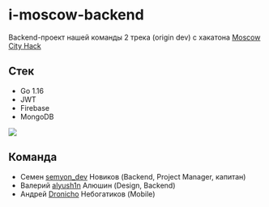 # i-moscow-backend

Backend-проект нашей команды 2 трека (origin dev) с хакатона [Moscow City Hack](https://moscityhack.innoagency.ru/#main)

## Стек

* Go 1.16
* JWT
* Firebase
* MongoDB

![](https://github.com/semyon-dev/hackuniversity/blob/master/stack.png)

## Команда

* Семен [semyon_dev](https://github.com/semyon-dev) Новиков (Backend, Project Manager, капитан)
* Валерий [alyush1n](https://github.com/alyush1n) Алюшин (Design, Backend)
* Андрей [Dronicho](https://github.com/Dronicho) Небогатиков (Mobile)